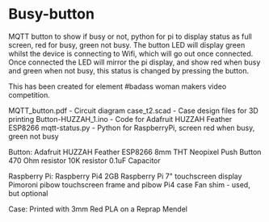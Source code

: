 # Busy-button
MQTT button to show if busy or not, python for pi to display status as full screen, red for busy, green not busy.
The button LED will display green whilst the device is connecting to Wifi, which will go out once connected.
Once connected the LED will mirror the pi display, and show red when busy and green when not busy, this status is changed by pressing the button.

This has been created for element #badass woman makers video competition.

MQTT_button.pdf         - Circuit diagram
case_t2.scad            - Case design files for 3D printing
Button-HUZZAH_1.ino     - Code for Adafruit HUZZAH Feather ESP8266
mqtt-status.py          - Python for RaspberryPi, screen red when busy, green not busy

Button:
Adafruit HUZZAH Feather ESP8266
8mm THT Neopixel
Push Button
470 Ohm resistor
10K resistor
0.1uF Capacitor

Raspberry Pi:
Raspberry Pi4 2GB
Raspberry Pi 7" touchscreen display
Pimoroni pibow touchscreen frame and pibow Pi4 case
Fan shim - used, but optional

Case:
Printed with 3mm Red PLA on a Reprap Mendel
